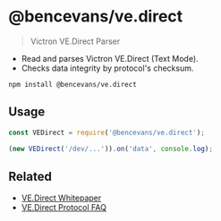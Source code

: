 # @bencevans/ve.direct

> Victron VE.Direct Parser

- Read and parses Victron VE.Direct (Text Mode).
- Checks data integrity by protocol's checksum.

```
npm install @bencevans/ve.direct
```

## Usage

```js
const VEDirect = require('@bencevans/ve.direct');

(new VEDirect('/dev/...')).on('data', console.log);
```


## Related

* [VE.Direct Whitepaper](https://www.victronenergy.com/upload/documents/Whitepaper-Data-communication-with-Victron-Energy-products_EN.pdf)
* [VE.Direct Protocol FAQ](https://www.victronenergy.com/live/vedirect_protocol:faq)
